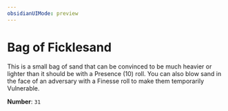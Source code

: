 ```yaml
---
obsidianUIMode: preview
---
```

# Bag of Ficklesand

This is a small bag of sand that can be convinced to be much heavier or lighter than it should be with a Presence (10) roll. You can also blow sand in the face of an adversary with a Finesse roll to make them temporarily Vulnerable.

**Number**: `31`